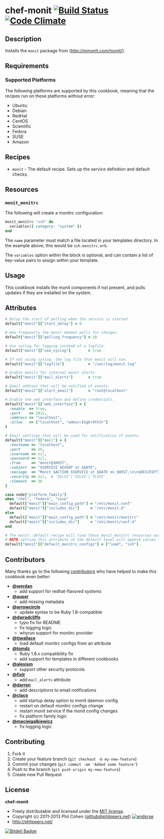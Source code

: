 # chef-monit  [![Build Status](https://secure.travis-ci.org/phlipper/chef-monit.png)](http://travis-ci.org/phlipper/chef-monit) [![Code Climate](https://codeclimate.com/badge.png)](https://codeclimate.com/github/phlipper/chef-monit)

## Description

Installs the `monit` package from (http://mmonit.com/monit/).


## Requirements

### Supported Platforms

The following platforms are supported by this cookbook, meaning that the recipes run on these platforms without error:

* Ubuntu
* Debian
* RedHat
* CentOS
* Scientific
* Fedora
* SUSE
* Amazon


## Recipes

* `monit` - The default recipe. Sets up the service definition and default checks.


## Resources

### `monit_monitrc`

The following will create a monitrc configuration:

```ruby
monit_monitrc "ssh" do
  variables({ category: "system" })
end
```

The `name` parameter must match a file located in your templates directory. In the example above, this would be `ssh.monitrc.erb`.

The `variables` option within the block is optional, and can contain a list of key-value pairs to assign within your template.


## Usage

This cookbook installs the monit components if not present, and pulls updates if they are installed on the system.


## Attributes

```ruby
# Delay the start of polling when the service is started
default["monit"]["start_delay"] = 0

# How frequently the monit daemon polls for changes.
default["monit"]["polling_frequency"] = 20

# Use syslog for logging instead of a logfile.
default["monit"]["use_syslog"]        = true

# If not using syslog, the log file that monit will use.
default["monit"]["logfile"]           = "/var/log/monit.log"

# Enable emails for internal monit alerts
default["monit"]["mail_alerts"]       = true

# Email address that will be notified of events.
default["monit"]["alert_email"]       = "root@localhost"

# Enable the web interface and define credentials.
default["monit"]["web_interface"] = {
  :enable  => true,
  :port    => 2812,
  :address => "localhost",
  :allow   => ["localhost", "admin:b1gbr0th3r"]
}

# Email settings that will be used for notification of events.
default["monit"]["mail"] = {
  :hostname => "localhost",
  :port     => 25,
  :username => nil,
  :password => nil,
  :from     => "monit@$HOST",
  :subject  => "$SERVICE $EVENT at $DATE",
  :message  => "Monit $ACTION $SERVICE at $DATE on $HOST,\n\n$DESCRIPTION\n\nDutifully,\nMonit",
  :security => nil,  # 'SSLV2'|'SSLV3'|'TLSV1'
  :timeout  => 30
}

case node["platform_family"]
when "rhel", "fedora", "suse"
  default["monit"]["main_config_path"] = "/etc/monit.conf"
  default["monit"]["includes_dir"]     = "/etc/monit.d"
else
  default["monit"]["main_config_path"] = "/etc/monit/monitrc"
  default["monit"]["includes_dir"]     = "/etc/monit/conf.d"
end

# The monit::default recipe will load these monit_monitrc resources automatically
# NOTE setting this attribute at the default level will append values to the array
default["monit"]["default_monitrc_configs"] = ["load", "ssh"]
```


## Contributors

Many thanks go to the following [contributors](https://github.com/phlipper/chef-monit/graphs/contributors) who have helped to make this cookbook even better:

* **[@werdan](https://github.com/werdan)**
    * add support for redhat-flavored systems
* **[@auser](https://github.com/auser)**
    * add missing metadata
* **[@arrowcircle](https://github.com/arrowcircle)**
    * update syntax to be Ruby 1.8-compatible
* **[@dwradcliffe](https://github.com/dwradcliffe)**
    * typo fix for README
    * fix logging logic
    * whyrun support for monitrc provider
* **[@tjwallace](https://github.com/tjwallace)**
    * load default monitrc configs from an attribute
* **[@tomdz](https://github.com/tomdz)**
    * Ruby 1.8.x compatibility fix
    * add support for templates in different cookbooks
* **[@alexism](https://github.com/alexism)**
    * support other security protocols
* **[@fixlr](https://github.com/fixlr)**
    * add `mail_alerts` attribute
* **[@darron](https://github.com/darron)**
    * add descriptions to email notifications
* **[@claco](https://github.com/claco)**
    * add startup delay option to monit daemon config
    * restart on default monitrc configs change
    * restart monit service if the monit config changes
    * fix platform family logic
* **[@maciejgalkiewicz](https://github.com/maciejgalkiewicz)**
    * fix logging logic


## Contributing

1. Fork it
2. Create your feature branch (`git checkout -b my-new-feature`)
3. Commit your changes (`git commit -am 'Added some feature'`)
4. Push to the branch (`git push origin my-new-feature`)
5. Create new Pull Request


## License

**chef-monit**

* Freely distributable and licensed under the [MIT license](http://phlipper.mit-license.org/2011-2013/license.html).
* Copyright (c) 2011-2013 Phil Cohen (github@phlippers.net) [![endorse](http://api.coderwall.com/phlipper/endorsecount.png)](http://coderwall.com/phlipper)
* http://phlippers.net/


[![Bitdeli Badge](https://d2weczhvl823v0.cloudfront.net/phlipper/chef-monit/trend.png)](https://bitdeli.com/free "Bitdeli Badge")

